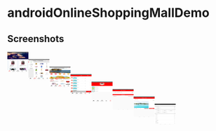 # androidOnlineShoppingMallDemo
## Screenshots
<img src="https://github.com/gfso2000/androidOnlineShoppingMallDemo/blob/master/Screenshots/page1.jpg" align="left" height="48" width="48" ><br/>
<img src="https://github.com/gfso2000/androidOnlineShoppingMallDemo/blob/master/Screenshots/page2.jpg" align="left" height="48" width="48" ><br/>
<img src="https://github.com/gfso2000/androidOnlineShoppingMallDemo/blob/master/Screenshots/page3.jpg" align="left" height="48" width="48" ><br/>
<img src="https://github.com/gfso2000/androidOnlineShoppingMallDemo/blob/master/Screenshots/page4.jpg" align="left" height="48" width="48" ><br/>
<img src="https://github.com/gfso2000/androidOnlineShoppingMallDemo/blob/master/Screenshots/page5.jpg" align="left" height="48" width="48" ><br/>
<img src="https://github.com/gfso2000/androidOnlineShoppingMallDemo/blob/master/Screenshots/page6.jpg" align="left" height="48" width="48" ><br/>
<img src="https://github.com/gfso2000/androidOnlineShoppingMallDemo/blob/master/Screenshots/page7.jpg" align="left" height="48" width="48" ><br/>
<img src="https://github.com/gfso2000/androidOnlineShoppingMallDemo/blob/master/Screenshots/page8.jpg" align="left" height="48" width="48" ><br/>
   
   
